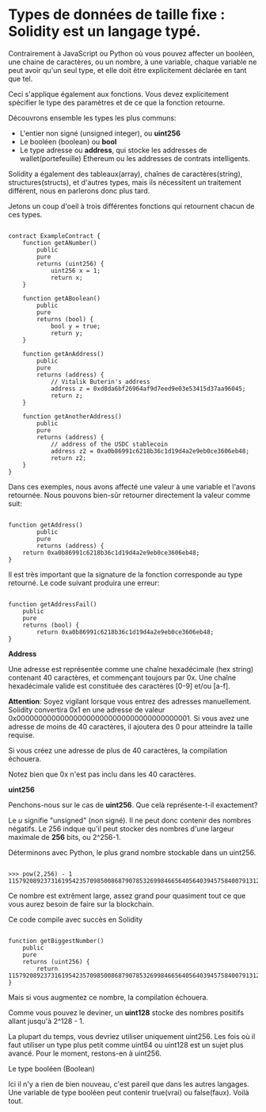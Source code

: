 # Types de données de taille fixe : Solidity est un langage typé.

Contrairement à JavaScript ou Python où vous pouvez affecter un booléen, une chaine de caractères, ou un nombre, à une variable, chaque variable ne peut avoir qu'un seul type, et elle doit être explicitement déclarée en tant que tel.

Ceci s'applique également aux fonctions. Vous devez explicitement spécifier le type des paramètres et de ce que la fonction retourne.

Découvrons ensemble les types les plus communs:

- L'entier non signé (unsigned integer), ou **uint256**
- Le booléen (boolean) ou **bool**
- Le type adresse ou **address**, qui stocke les addresses de wallet(portefeuille) Ethereum ou les addresses de contrats intelligents.

Solidity a également des tableaux(array), chaînes de caractères(string), structures(structs), et d'autres types, mais ils nécessitent un traitement différent, nous en parlerons donc plus tard.

Jetons un coup d'oeil à trois différentes fonctions qui retournent chacun de ces types.

```solidity

contract ExampleContract {
    function getANumber()
        public
        pure
        returns (uint256) {
            uint256 x = 1;
            return x;
    }

    function getABoolean()
        public
        pure
        returns (bool) {
            bool y = true;
            return y;
    }

    function getAnAddress()
        public
        pure
        returns (address) {
            // Vitalik Buterin's address
            address z = 0xd8da6bf26964af9d7eed9e03e53415d37aa96045;
            return z;
    }

    function getAnotherAddress()
        public
        pure
        returns (address) {
            // address of the USDC stablecoin
            address z2 = 0xa0b86991c6218b36c1d19d4a2e9eb0ce3606eb48;
            return z2;
    }
}

```

Dans ces exemples, nous avons affecté une valeur à une variable et l'avons retournée. Nous pouvons bien-sûr retourner directement la valeur comme suit:

```solidity

function getAddress() 
        public 
        pure 
        returns (address) {
    return 0xa0b86991c6218b36c1d19d4a2e9eb0ce3606eb48;
}
```

Il est très important que la signature de la fonction corresponde au type retourné. Le code suivant produira une erreur:

```solidity

function getAddressFail()
    public
    pure
    returns (bool) {
        return 0xa0b86991c6218b36c1d19d4a2e9eb0ce3606eb48;
}
```

**Address**

Une adresse est représentée comme une chaîne hexadécimale (hex string) contenant 40 caractères, et commençant toujours par 0x. Une chaîne hexadécimale valide est constituée des caractères [0-9] et/ou [a-f].

**Attention**: Soyez vigilant lorsque vous entrez des adresses manuellement. Solidity convertira 0x1 en une adresse de valeur  0x0000000000000000000000000000000000000001. Si vous avez une adresse de moins de 40 caractères, il ajoutera des 0 pour atteindre la taille requise.

Si vous créez une adresse de plus de 40 caractères, la compilation échouera.

Notez bien que 0x n'est pas inclu dans les 40 caractères.

**uint256**

Penchons-nous sur le cas de **uint256**. Que celà représente-t-il exactement?

Le *u* signifie "unsigned" (non signé). Il ne peut donc contenir des nombres négatifs. Le 256 indque qu'il peut stocker des nombres d'une largeur maximale de **256** bits, ou 2^256-1.

Déterminons avec Python, le plus grand nombre stockable dans un uint256.

```solidity

>>> pow(2,256) - 1
115792089237316195423570985008687907853269984665640564039457584007913129639935
```

Ce nombre est extrêment large, assez grand pour quasiment tout ce que vous aurez besoin de faire sur la blockchain.

Ce code compile avec succès en Solidity

```solidity

function getBiggestNumber()
    public
    pure
    returns (uint256) {
        return 115792089237316195423570985008687907853269984665640564039457584007913129639935;
}

```

Mais si vous augmentez ce nombre, la compilation échouera.

Comme vous pouvez le deviner, un **uint128** stocke des nombres positifs allant jusqu'à 2^128 - 1.

La plupart du temps, vous devriez utiliser uniquement uint256. Les fois où il faut utiliser un type plus petit comme uint64 ou uint128 est un sujet plus avancé. Pour le moment, restons-en à uint256.

Le type booléen (Boolean)

Ici il n'y a rien de bien nouveau, c'est pareil que dans les autres langages. Une variable de type booléen peut contenir true(vrai) ou false(faux). Voilà tout.
